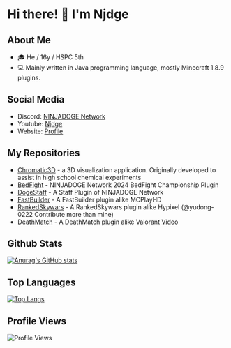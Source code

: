# Hi there! 👋 I'm Njdge

## About Me
- 🎓 He / 16y / HSPC 5th
- 💻 Mainly written in Java programming language, mostly Minecraft 1.8.9 plugins.

## Social Media
- Discord: [NINJADOGE Network](dsc.gg/ninja-network)
- Youtube: [Njdge](https://www.youtube.com/@Njdge)
- Website: [Profile](https://ninjadoge.me)

## My Repositories
- [Chromatic3D](https://github.com/Njdgee/Chromatic3D) - a 3D visualization application. Originally developed to assist in high school chemical experiments
- [BedFight](https://github.com/Njdgee/BedFight) - NINJADOGE Network 2024 BedFight Championship Plugin
- [DogeStaff](https://github.com/Njdgee/DogeStaff) - A Staff Plugin of NINJADOGE Network
- [FastBuilder](https://github.com/Njdgee/FastBuilder) - A FastBuilder plugin alike MCPlayHD
- [RankedSkywars](https://github.com/Njdgee/RankedSkywars) - A RankedSkywars plugin alike Hypixel (@yudong-0222 Contribute more than mine)
- [DeathMatch](https://github.com/Njdgee/DeathMatch) - A DeathMatch plugin alike Valorant [Video](https://www.youtube.com/watch?v=4VY3bkgJFX8)

## Github Stats
[![Anurag's GitHub stats](https://github-readme-stats.vercel.app/api?username=Njdgee&show_icons=true&theme=radical)](https://github.com/anuraghazra/github-readme-stats)

## Top Languages
[![Top Langs](https://github-readme-stats.vercel.app/api/top-langs/?username=Njdgee&layout=compact&theme=radical)](https://github.com/anuraghazra/github-readme-stats)

## Profile Views
![Profile Views](https://komarev.com/ghpvc/?username=Njdgee&color=blue)

